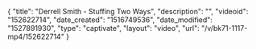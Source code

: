 {
    "title": "Derrell Smith - Stuffing Two Ways",
    "description": "",
    "videoid": "152622714",
    "date_created": "1516749536",
    "date_modified": "1527891930",
    "type": "captivate",
    "layout": "video",
    "url": "\/v\/bk71-1117-mp4\/152622714"
}